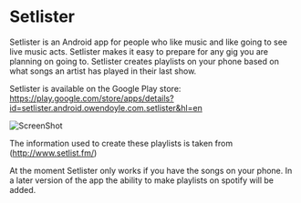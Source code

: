 # Setlister

Setlister is an Android app for people who like music and like going to see live music acts. Setlister makes it easy to prepare for any
gig you are planning on going to. Setlister creates playlists on your phone based on what songs an artist has played in their last show.

Setlister is available on the Google Play store:
https://play.google.com/store/apps/details?id=setlister.android.owendoyle.com.setlister&hl=en

![ScreenShot](https://raw.github.com/owentdoyler/Setlister/master/screenshots/screenshots/Screenshot_2015-09-03-16-51-09.png)

The information used to create these playlists is taken from (http://www.setlist.fm/)

At the moment Setlister only works if you have the songs on your phone. In a later version of the app the ability to make playlists on 
spotify will be added.
